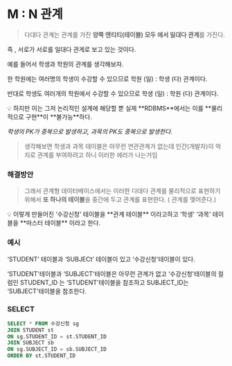 # M : N 관계

> 다대다 관계는 관계를 가진 **양쪽 엔티티(테이블) 모두 에서 일대다 관계**를 가진다.
>

즉 , 서로가 서로를 일대다 관계로 보고 있는 것이다.


예를 들어서 학생과 학원의 관계를 생각해보자.

한 학원에는 여러명의 학생이 수강할 수 있으므로 학원 (일) : 학생 (다) 관계이다.

반대로 학생도 여러개의 학원에서 수강할 수 있으므로 학생 (일) : 학원 (다) 관계이다.

<aside>
💡 하지만 이는 그저 논리적인 설계에 해당할 뿐 실제 **RDBMS**에서는 이를 **물리적으로 구현**이 **불가능**하다.

</aside>


*학생의 PK가 중복으로 발생하고, 과목의 PK도 중복으로 발생한다.*

> 생각해보면 학생과 과목 테이블은 아무런 연관관계가 없는데 인간(개발자)이 억지로 관계를 부여하려고 하니 이러한 에러가 나는거임
>

### 해결방안

> 그래서 관계형 데이터베이스에서는 이러한 다대다 관계를 물리적으로 표현하기 위해서 **또 하나의 테이블**을 중간에 두고 관계를 표현한다. ( 관계를 맺어준다.)
>


<aside>
💡 이렇게 만들어진 ‘수강신청' 테이블을 **관계 테이블** 이라고하고 ‘학생' ‘과목' 테이블을 **마스터 테이블** 이라고 한다.

</aside>

### 예시

‘STUDENT’ 테이블과 ‘SUBJECt’ 테이블이 있고 ‘수강신청'테이블이 있다.

‘STUDENT'테이블과 ‘SUBJECT'테이블은 아무런 관계가 없고 ‘수강신청'테이블의 컬럼인 STUDENT_ID 는 ‘STUDENT'테이블을 참조하고 SUBJECT_ID는 ‘SUBJECT'테이블을 참조한다.


### SELECT
```sql
SELECT * FROM 수강신청 sg
JOIN STUDENT st
ON sg.STUDENT_ID = st.STUDENT_ID
JOIN SUBJECT sb
ON sg.SUBJECT_ID = sb.SUBJECT_ID
ORDER BY st.STUDENT_ID
```